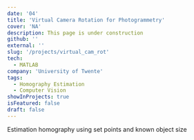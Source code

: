 ```yaml
---
date: '04'
title: 'Virtual Camera Rotation for Photogrammetry'
cover: 'NA'
description: This page is under construction
github: ''
external: ''
slug: '/projects/virtual_cam_rot'
tech:
  - MATLAB
company: 'University of Twente'
tags:
  - Homography Estimation
  - Computer Vision
showInProjects: true
isFeatured: false
draft: false
---
```


Estimation homography using set points and known object size
